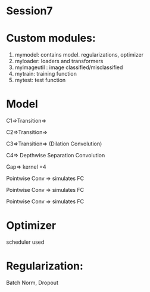 # Session7

# Custom modules:
1. mymodel:  contains model. regularizations, optimizer
2. myloader: loaders and transformers
3. myimageutil : image classified/misclassified
4. mytrain: training function
5. mytest: test function

# Model
C1=>Transition=>

C2=>Transition=>

C3=>Transition=>  (Dilation Convolution)

C4=> Depthwise Separation Convolution

Gap=> kernel =4

Pointwise Conv => simulates FC

Pointwise Conv => simulates FC

Pointwise Conv => simulates FC



# Optimizer
scheduler used

# Regularization:
Batch Norm, Dropout




